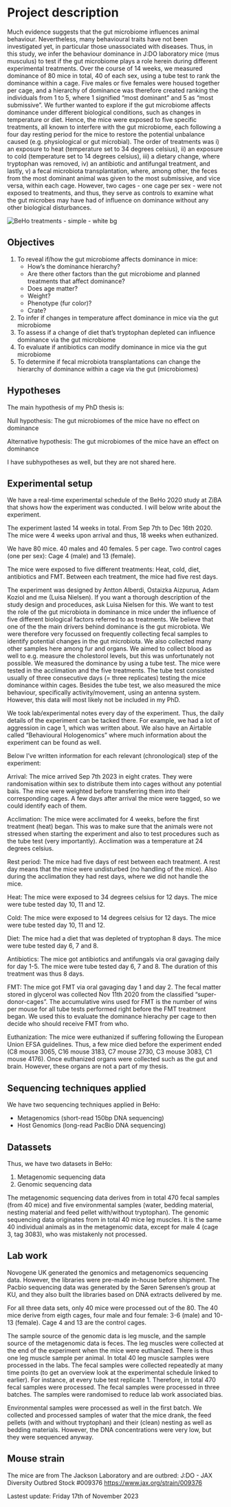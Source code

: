 # Project description
Much evidence suggests that the gut microbiome influences animal behaviour. Nevertheless, many behavioural traits have not been investigated yet, in particular those unassociated with diseases. Thus, in this study, we infer the behaviour dominance in J:DO laboratory mice (mus musculus) to test if the gut microbiome plays a role herein during different experimental treatments. Over the course of 14 weeks, we measured dominance of 80 mice in total, 40 of each sex, using a tube test to rank the dominance within a cage. Five males or five females were housed together per cage, and a hierarchy of dominance was therefore created ranking the individuals from 1 to 5, where 1 signified “most dominant” and 5 as “most submissive”. We further wanted to explore if the gut microbiome affects dominance under different biological conditions, such as changes in temperature or diet. Hence, the mice were exposed to five specific treatments, all known to interfere with the gut microbiome, each following a four day resting period for the mice to restore the potential unbalance caused (e.g. physiological or gut microbial). The order of treatments was i) an exposure to heat (temperature set to 34 degrees celsius), ii) an exposure to cold (temperature set to 14 degrees celsius), iii) a dietary change, where tryptophan was removed, iv) an antibiotic and antifungal treatment, and lastly, v) a fecal microbiota transplantation, where, among other, the feces from the most dominant animal was given to the most submissive, and vice versa, within each cage. However, two cages - one cage per sex - were not exposed to treatments, and thus, they serve as controls to examine what the gut microbes may have had of influence on dominance without any other biological disturbances.

![BeHo treatments - simple - white bg](https://github.com/Santos-Bay/BeHo_Mice_Luisa_PhD_Study/assets/60342549/97d4fa9f-8ec2-4a94-a159-6a00d6552d2a)
## Objectives
1. To reveal if/how the gut microbiome affects dominance in mice:
      * How’s the dominance hierarchy?
      * Are there other factors than the gut microbiome and planned treatments that affect dominance?
      * Does age matter?
      * Weight?
      * Phenotype (fur color)?
      * Crate?
2. To infer if changes in temperature affect dominance in mice via the gut microbiome
3. To assess if a change of diet that’s tryptophan depleted can influence dominance via the gut microbiome
4. To evaluate if antibiotics can modify dominance in mice via the gut microbiome
5. To determine if fecal microbiota transplantations can change the hierarchy of dominance within a cage via the gut (microbiomes)

## Hypotheses
The main hypothesis of my PhD thesis is:

Null hypothesis: The gut microbiomes of the mice have no effect on dominance

Alternative hypothesis: The gut microbiomes of the mice have an effect on dominance

I have subhypotheses as well, but they are not shared here.

## Experimental setup
We have a real-time experimental schedule of the BeHo 2020 study at ZiBA that shows how the experiment was conducted. I will below write about the experiment.

The experiment lasted 14 weeks in total. From Sep 7th to Dec 16th 2020.
The mice were 4 weeks upon arrival and thus, 18 weeks when euthanized.

We have 80 mice. 40 males and 40 females. 5 per cage. Two control cages (one per sex): Cage 4 (male) and 13 (female).

The mice were exposed to five different treatments: Heat, cold, diet, antibiotics and FMT. Between each treatment, the mice had five rest days.

The experiment was designed by Antton Alberdi, Ostaizka Aizpurua, Adam Koziol and me (Luisa Nielsen). If you want a thorough description of the study design and proceduces, ask Luisa Nielsen for this. We want to test the role of the gut microbiota in dominance in mice under the influence of five different biological factors referred to as treatments. We believe that one of the the main drivers behind dominance is the gut microbiota. We were therefore very focussed on frequently collecting fecal samples to identify potential changes in the gut microbiota. We also collected many other samples here among fur and organs. We aimed to collect blood as well to e.g. measure the cholestorol levels, but this was unfortunately not possible. We measured the dominance by using a tube test. The mice were tested in the acclimation and the five treatments. The tube test consisted usually of three consecutive days (= three replicates) testing the mice dominance within cages. Besides the tube test, we also measured the mice behaviour, specifically activity/movement, using an antenna system. However, this data will most likely not be included in my PhD.

We took lab/experimental notes every day of the experiment. Thus, the daily details of the experiment can be tacked there. For example, we had a lot of aggression in cage 1, which was written about. We also have an Airtable called “Behavioural Hologenomics” where much information about the experiment can be found as well.

Below I’ve written information for each relevant (chronological) step of the experiment:

Arrival: The mice arrived Sep 7th 2023 in eight crates. They were randomisation within sex to distribute them into cages without any potential bais. The mice were weighted before transferring them into their corresponding cages. A few days after arrival the mice were tagged, so we could identify each of them.

Acclimation: The mice were acclimated for 4 weeks, before the first treatment (heat) began. This was to make sure that the animals were not stressed when starting the experiment and also to test procedures such as the tube test (very importantly). Acclimation was a temperature at 24 degrees celsius.

Rest period: The mice had five days of rest between each treatment. A rest day means that the mice were undisturbed (no handling of the mice). Also during the acclimation they had rest days, where we did not handle the mice.

Heat: The mice were exposed to 34 degrees celsius for 12 days. The mice were tube tested day 10, 11 and 12.

Cold: The mice were exposed to 14 degrees celsius for 12 days. The mice were tube tested day 10, 11 and 12.

Diet: The mice had a diet that was depleted of tryptophan 8 days. The mice were tube tested day 6, 7 and 8.

Antibiotics: The mice got antibiotics and antifungals via oral gavaging daily for day 1-5. The mice were tube tested day 6, 7 and 8. The duration of this treatment was thus 8 days.

FMT: The mice got FMT via oral gavaging day 1 and day 2. The fecal matter stored in glycerol was collected Nov 11th 2020 from the classified “super-donor-cages”. The accumulative wins used for FMT is the number of wins per mouse for all tube tests performed right before the FMT treatment began. We used this to evaluate the dominance hierachy per cage to then decide who should receive FMT from who.

Euthanization: The mice were euthanized if suffering following the European Union EFSA guidelines. Thus, a few mice died before the experiment ended (C8 mouse 3065, C16 mouse 3183, C7 mouse 2730, C3 mouse 3083, C1 mouse 4176). Once euthanized organs were collected such as the gut and brain. However, these organs are not a part of my thesis.

## Sequencing techniques applied
We have two sequencing techniques applied in BeHo:
* Metagenomics (short-read 150bp DNA sequencing)
* Host Genomics (long-read PacBio DNA sequencing)

## Datassets
Thus, we have two datasets in BeHo:
1. Metagenomic sequencing data
2. Genomic sequencing data

The metagenomic sequencing data derives from in total 470 fecal samples (from 40 mice) and five environmental samples (water, bedding material, nesting material and feed pellet with/without tryptophan).
The genomic sequencing data originates from in total 40 mice leg muscles. It is the same 40 individual animals as in the metagenomic data, except for male 4 (cage 3, tag 3083), who was mistakenly not processed.

## Lab work
Novogene UK generated the genomics and metagenomics sequencing data. However, the libraries were pre-made in-house before shipment. The Pacbio sequencing data was generated by the Søren Sørensen’s group at KU, and they also built the libraries based on DNA extracts delivered by me.

For all three data sets, only 40 mice were processed out of the 80. The 40 mice derive from eigth cages, four male and four female: 3-6 (male) and 10-13 (female). Cage 4 and 13 are the control cages.

The sample source of the genomic data is leg muscle, and the sample source of the metagenomic data is feces. The leg muscles were collected at the end of the experiment when the mice were euthanized. There is thus one leg muscle sample per animal. In total 40 leg muscle samples were processed in the labs. The fecal samples were collected repeatedly at many time points (to get an overview look at the experimental schedule linked to earlier). For instance, at every tube test replicate 1. Therefore, in total 470 fecal samples were processed. The fecal samples were processed in three batches. The samples were randomised to reduce lab work associated bias.

Environmental samples were processed as well in the first batch. We collected and processed samples of water that the mice drank, the feed pellets (with and without tryptophan) and their (clean) nesting as well as bedding materials. However, the DNA concentrations were very low, but they were sequenced anyway.

## Mouse strain
The mice are from The Jackson Laboratory and are outbred:
J:DO - JAX Diversity Outbred
Stock #009376
https://www.jax.org/strain/009376


Lastest update: Friday 17th of November 2023
